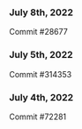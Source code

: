 ### July 8th, 2022

Commit #28677

### July 5th, 2022

Commit #314353


### July 4th, 2022

Commit #72281
